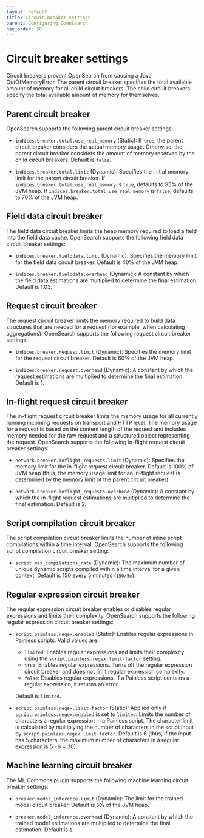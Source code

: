 ```yaml
---
layout: default
title: Circuit breaker settings
parent: Configuring OpenSearch
nav_order: 30
---
```


# Circuit breaker settings

Circuit breakers prevent OpenSearch from causing a Java OutOfMemoryError. The parent circuit breaker specifies the total available amount of memory for all child circuit breakers. The child circuit breakers specify the total available amount of memory for themselves.

## Parent circuit breaker

OpenSearch supports the following parent circuit breaker settings:

- `indices.breaker.total.use_real_memory` (Static): If `true`, the parent circuit breaker considers the actual memory usage. Otherwise, the parent circuit breaker considers the amount of memory reserved by the child circuit breakers. Default is `false`.

- `indices.breaker.total.limit` (Dynamic): Specifies the initial memory limit for the parent circuit breaker. If `indices.breaker.total.use_real_memory` is `true`, defaults to 95% of the JVM heap. If `indices.breaker.total.use_real_memory` is `false`, defaults to 70% of the JVM heap.

## Field data circuit breaker

The field data circuit breaker limits the heap memory required to load a field into the field data cache. OpenSearch supports the following field data circuit breaker settings:

- `indices.breaker.fielddata.limit` (Dynamic): Specifies the memory limit for the field data circuit breaker. Default is 40% of the JVM heap.

- `indices.breaker.fielddata.overhead` (Dynamic): A constant by which the field data estimations are multiplied to determine the final estimation. Default is 1.03.

## Request circuit breaker

The request circuit breaker limits the memory required to build data structures that are needed for a request (for example, when calculating aggregations). OpenSearch supports the following request circuit breaker settings:

- `indices.breaker.request.limit` (Dynamic): Specifies the memory limit for the request circuit breaker. Default is 60% of the JVM heap.

- `indices.breaker.request.overhead` (Dynamic): A constant by which the request estimations are multiplied to determine the final estimation. Default is 1.

## In-flight request circuit breaker

The in-flight request circuit breaker limits the memory usage for all currently running incoming requests on transport and HTTP level. The memory usage for a request is based on the content length of the request and includes memory needed for the raw request and a structured object representing the request. OpenSearch supports the following in-flight request circuit breaker settings:

- `network.breaker.inflight_requests.limit` (Dynamic): Specifies the memory limit for the in-flight request circuit breaker. Default is 100% of JVM heap (thus, the memory usage limit for an in-flight request is determined by the memory limit of the parent circuit breaker).

- `network.breaker.inflight_requests.overhead` (Dynamic): A constant by which the in-flight request estimations are multiplied to determine the final estimation. Default is 2.

## Script compilation circuit breaker

The script compilation circuit breaker limits the number of inline script compilations within a time interval. OpenSearch supports the following script compilation circuit breaker setting:

- `script.max_compilations_rate` (Dynamic): The maximum number of unique dynamic scripts compiled within a time interval for a given context. Default is 150 every 5 minutes (`150/5m`).

## Regular expression circuit breaker

The regular expression circuit breaker enables or disables regular expressions and limits their complexity. OpenSearch supports the following regular expression circuit breaker settings:

- `script.painless.regex.enabled` (Static): Enables regular expressions in Painless scripts. 
    Valid values are: 
    - `limited`: Enables regular expressions and limits their complexity using the `script.painless.regex.limit-factor` setting. 
    - `true`: Enables regular expressions. Turns off the regular expression circuit breaker and does not limit regular expression complexity. 
    - `false`: Disables regular expressions. If a Painless script contains a regular expression, it returns an error. 

    Default is `limited`.

- `script.painless.regex.limit-factor` (Static): Applied only if `script.painless.regex.enabled` is set to `limited`. Limits the number of characters a regular expression in a Painless script. The character limit is calculated by multiplying the number of characters in the script input by `script.painless.regex.limit-factor`. Default is 6 (thus, if the input has 5 characters, the maximum number of characters in a regular expression is 5 &middot; 6 = 30).
 
## Machine learning circuit breaker

The ML Commons plugin supports the following machine learning circuit breaker settings:

- `breaker.model_inference.limit` (Dynamic): The limit for the trained model circuit breaker. Default is `50%` of the JVM heap. 

- `breaker.model_inference.overhead` (Dynamic): A constant by which the trained model estimations are multiplied to determine the final estimation. Default is `1`. 